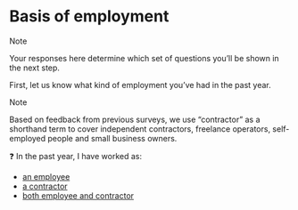 # Basis of employment

> [!NOTE] 
> Your responses here determine which set of questions you’ll be shown in the next step.

First, let us know what kind of employment you’ve had in the past year.

> [!NOTE] 
> Based on feedback from previous surveys, we use “contractor” as a shorthand term to cover independent contractors, freelance operators, self-employed people and small business owners.

:question: In the past year, I have worked as:
- [an employee](2_1_status_employee.md) 
- [a contractor](2_2_status_contractor.md) 
- [both employee and contractor](./2_3_status_employee-contractor.md)  